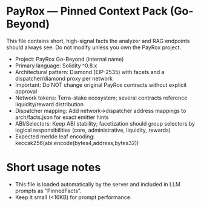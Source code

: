 # PayRox — Pinned Context Pack (Go-Beyond)

This file contains short, high-signal facts the analyzer and RAG endpoints should always see.
Do not modify unless you own the PayRox project.

- Project: PayRox Go-Beyond (internal name)
- Primary language: Solidity ^0.8.x
- Architectural pattern: Diamond (EIP-2535) with facets and a dispatcher/diamond proxy per network
- Important: Do NOT change original PayRox contracts without explicit approval
- Network tokens: Terra-stake ecosystem; several contracts reference liquidity/reward distribution
- Dispatcher mapping: Add network->dispatcher address mappings to arch/facts.json for exact emitter hints
- ABI/Selectors: Keep ABI stability; facetization should group selectors by logical responsibilities (core, administrative, liquidity, rewards)
- Expected merkle leaf encoding: keccak256(abi.encode(bytes4,address,bytes32))

# Short usage notes
- This file is loaded automatically by the server and included in LLM prompts as "PinnedFacts".
- Keep it small (<16KB) for prompt performance.
